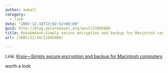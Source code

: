 ```yaml
---
author: awball
category:
  - link
date: "2007-12-18T13:02:52+00:00"
guid: http://blog.polarweasel.org/post/21892068
title: Knox&mdash;Simply secure encryption and backup for Macintosh computers
url: /2007/12/18/21892068/

---
```

Link: [Knox&mdash;Simply secure encryption and backup for Macintosh computers](http://www.knoxformac.com/)

worth a look
